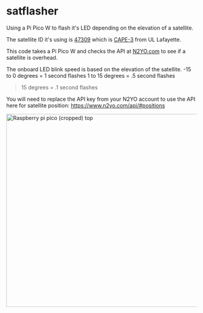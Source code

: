 # satflasher
Using a Pi Pico W to flash it's LED depending on the elevation of a satellite.

The satellite ID it's using is [47309](https://www.n2yo.com/satellite/?s=47309) which is [CAPE-3](https://ee.louisiana.edu/research/cape/satellite-missions/cape-3) from UL Lafayette.


This code takes a Pi Pico W and checks the API at [N2YO.com](https://www.n2yo.com) to see if a satellite is overhead.

The onboard LED blink speed is based on the elevation of the satellite.
-15 to 0 degrees = 1 second flashes
1 to 15 degrees = .5 second flashes
> 15 degrees = .1 second flashes

You will need to replace the API key from your N2YO account to use the API here for satellite position:
https://www.n2yo.com/api/#positions


<a title="Michael H. („Laserlicht“), CC BY-SA 4.0 &lt;https://creativecommons.org/licenses/by-sa/4.0&gt;, via Wikimedia Commons" href="https://commons.wikimedia.org/wiki/File:Raspberry_pi_pico_(cropped)_top.jpg"><img width="512" alt="Raspberry pi pico (cropped) top" src="https://upload.wikimedia.org/wikipedia/commons/thumb/b/bb/Raspberry_pi_pico_%28cropped%29_top.jpg/512px-Raspberry_pi_pico_%28cropped%29_top.jpg"></a>
